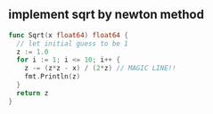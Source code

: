 ## implement sqrt by newton method
```go
func Sqrt(x float64) float64 {
  // let initial guess to be 1
  z := 1.0
  for i := 1; i <= 10; i++ {
    z -= (z*z - x) / (2*z) // MAGIC LINE!!
    fmt.Println(z)
  }
  return z
}
```
